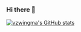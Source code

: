 ### Hi there 👋

[![vzwingma's GitHub stats](https://github-readme-stats.vercel.app/api?username=vzwingma)](https://github.com/vzwingma/vzwingma)

<!--
**vzwingma/vzwingma** is a ✨ _special_ ✨ repository because its `README.md` (this file) appears on your GitHub profile.

Here are some ideas to get you started:

- 🔭 I’m currently working on ...
- 🌱 I’m currently learning ...
- 👯 I’m looking to collaborate on ...
- 🤔 I’m looking for help with ...
- 💬 Ask me about ...
- 📫 How to reach me: ...
- 😄 Pronouns: ...
- ⚡ Fun fact: ...
-->
